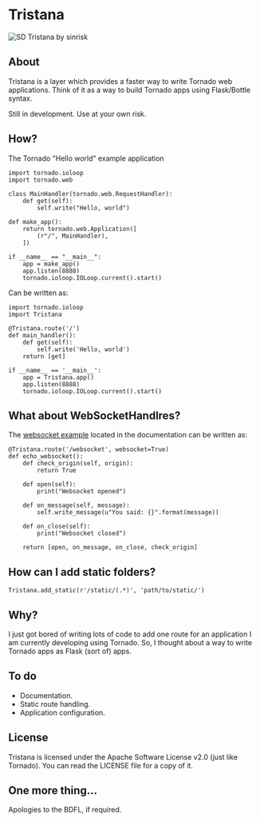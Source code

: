 Tristana
========
![SD Tristana by sinrisk](http://i.imgur.com/oFtkdmF.png)


## About

Tristana is a layer which provides a faster way to write Tornado web applications.
Think of it as a way to build Tornado apps using Flask/Bottle syntax.

Still in development. Use at your own risk.


## How?

The Tornado "Hello world" example application

```syntax=Python
import tornado.ioloop
import tornado.web

class MainHandler(tornado.web.RequestHandler):
    def get(self):
        self.write("Hello, world")

def make_app():
    return tornado.web.Application([
        (r"/", MainHandler),
    ])

if __name__ == "__main__":
    app = make_app()
    app.listen(8888)
    tornado.ioloop.IOLoop.current().start()
```

Can be written as:

```syntax=Python
import tornado.ioloop
import Tristana

@Tristana.route('/')
def main_handler():
    def get(self):
        self.write('Hello, world')
    return [get]

if __name__ == '__main__':
    app = Tristana.app()
    app.listen(8888)
    tornado.ioloop.IOLoop.current().start()
```


## What about WebSocketHandlres?

The [websocket example](http://www.tornadoweb.org/en/stable/websocket.html) located
in the documentation can be written as:

```syntax=Python
@Tristana.route('/websocket', websocket=True)
def echo_websocket():
    def check_origin(self, origin):
        return True

    def open(self):
        print("Websocket opened")

    def on_message(self, message):
        self.write_message(u"You said: {}".format(message))

    def on_close(self):
        print("Websocket closed")

    return [open, on_message, on_close, check_origin]
```

## How can I add static folders?

```syntax=Python
Tristana.add_static(r'/static/(.*)', 'path/to/static/')
```

## Why?

I just got bored of writing lots of code to add one route for an application I am currently developing using Tornado.
So, I thought about a way to write Tornado apps as Flask (sort of) apps.


## To do

- Documentation.
- Static route handling.
- Application configuration.


## License

Tristana is licensed under the Apache Software License v2.0 (just like Tornado). You can read the LICENSE file for
a copy of it.


## One more thing...
Apologies to the BDFL, if required.
